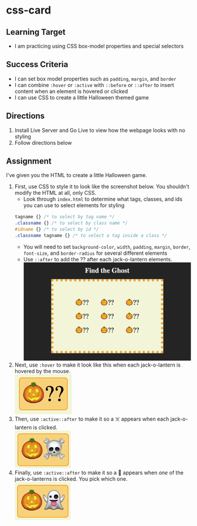 # css-card

## Learning Target
- I am practicing using CSS box-model properties and special selectors

## Success Criteria
- I can set box model properties such as ```padding```, ```margin```, and ```border```
- I can combine ```:hover``` or ```:active``` with ```::before``` or ```::after``` to insert content when an element is hovered or clicked
- I can use CSS to create a little Halloween themed game


## Directions
1. Install Live Server and Go Live to view how the webpage looks with no styling
2. Follow directions below

## Assignment
I've given you the HTML to create a little Halloween game.
1. First, use CSS to style it to look like the screenshot below. You shouldn't modify the HTML at all, only CSS.  
    - Look through ```index.html``` to determine what tags, classes, and ids you can use to select elements for styling  
    ```css
    tagname {} /* to select by tag name */
    .classname {} /* to select by class name */
    #idname {} /* to select by id */
    .classname tagname {} /* to select a tag inside a class */
    ```
    - You will need to set ```background-color```, ```width```, ```padding```, ```margin```, ```border```, ```font-size```, and ```border-radius``` for several different elements
    - Use ```::after``` to add the ?? after each jack-o-lantern elements.  
![](screenshot1.png)
2. Next, use ```:hover``` to make it look like this when each jack-o-lantern is hovered by the mouse.  
![](screenshot2.png)
3. Then, use ```:active::after``` to make it so a ☠️ appears when each jack-o-lantern is clicked.  
![](screenshot3.png)
4. Finally, use ```:active::after``` to make it so a 👻 appears when *one* of the jack-o-lanterns is clicked. You pick which one.  
![](screenshot4.png)
